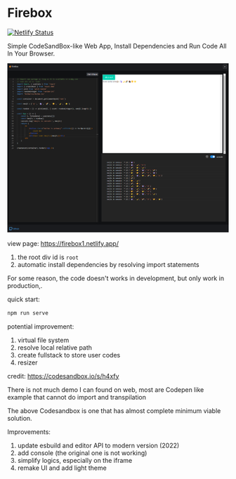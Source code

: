 # Firebox

[![Netlify Status](https://api.netlify.com/api/v1/badges/04a9977a-1fb4-433f-bb17-ce3adc58b8f4/deploy-status)](https://app.netlify.com/sites/firebox1/deploys)

Simple CodeSandBox-like Web App, Install Dependencies and Run Code All In Your Browser.

![Firebox](./img/img1.png)

view page: https://firebox1.netlify.app/

1. the root div id is `root`
2. automatic install dependencies by resolving import statements

For some reason, the code doesn't works in development, but only work in production,.

quick start:

```bash
npm run serve
```

potential improvement:

1. virtual file system
2. resolve local relative path
3. create fullstack to store user codes
4. resizer

credit: https://codesandbox.io/s/h4xfy

There is not much demo I can found on web, most are Codepen like example that cannot do import and transpilation

The above Codesandbox is one that has almost complete minimum viable solution.

Improvements:

1. update esbuild and editor API to modern version (2022)
2. add console (the original one is not working)
3. simplify logics, especially on the iframe
4. remake UI and add light theme
